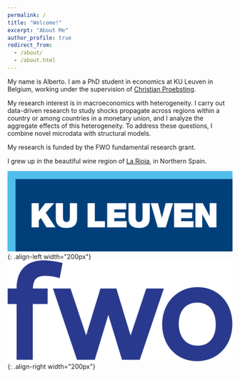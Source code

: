 ```yaml
---
permalink: /
title: "Welcome!"
excerpt: "About Me"
author_profile: true
redirect_from: 
  - /about/
  - /about.html
---
```


My name is Alberto. I am a PhD student in economics at KU Leuven in Belgium, working under the supervision of [Christian Proebsting](https://sites.google.com/site/proebstingchristian/home).

My research interest is in macroeconomics with heterogeneity. I carry out data-driven research to study shocks propagate across regions within a country or among countries in a monetary union, and I analyze the aggregate effects of this heterogeneity. To address these questions, I combine novel microdata with structural models.

My research is funded by the FWO fundamental research grant.

I grew up in the beautiful wine region of [La Rioja](https://www.spain.info/en/region/la-rioja/), in Northern Spain.


![KU Leuven logo](images/kuleuven-logo.png){: .align-left width="200px"}
![FWO logo](images/fwo_kleur.png){: .align-right width="200px"}